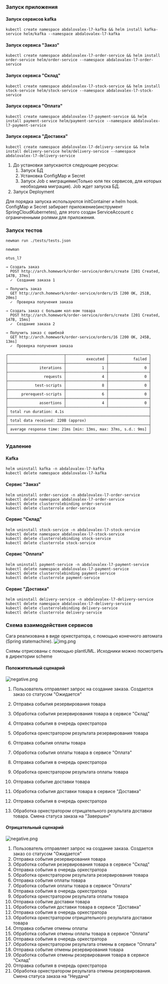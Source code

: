 ### Запуск приложения

#### Запуск сервисов kafka
```shell
kubectl create namespace abdalovalex-l7-kafka && helm install kafka-service helm/kafka --namespace abdalovalex-l7-kafka
```

#### Запуск сервиса "Заказ"
```shell
kubectl create namespace abdalovalex-l7-order-service && helm install order-service helm/order-service --namespace abdalovalex-l7-order-service
```

#### Запуск сервиса "Склад"
```shell
kubectl create namespace abdalovalex-l7-stock-service && helm install stock-service helm/stock-service --namespace abdalovalex-l7-stock-service
```

#### Запуск сервиса "Оплата"
```shell
kubectl create namespace abdalovalex-l7-payment-service && helm install payment-service helm/payment-service --namespace abdalovalex-l7-payment-service
```

#### Запуск сервиса "Доставка"
```shell
kubectl create namespace abdalovalex-l7-delivery-service && helm install delivery-service helm/delivery-service --namespace abdalovalex-l7-delivery-service
```

1. До установки запускаются следующие ресурсы:
   1. Запуск БД
   2. Установка ConfigMap и Secret
   3. Запуск Job c миграциями(Только юля тех сервисов, для которых необходима миграция). Job ждет запуска БД.
2. Запуск Deployment

Для порядка запуска используются initContainer и helm hook.  
ConfigMap и Secret забирает приложение(инструмент SpringCloudKubernetes), для этого создан ServiceAccount 
с ограниченными ролями для приложения.

### Запуск тестов
```shell
newman run ./tests/tests.json
```
```
newman

otus_l7

→ Создать заказ
  POST http://arch.homework/order-service/orders/create [201 Created, 147B, 37ms]
  ✓  Создание заказа 1

→ Получить заказ
  GET http://arch.homework/order-service/orders/15 [200 OK, 251B, 20ms]
  ✓  Проверка получения заказа

→ Создать заказ с большим кол-вом товара
  POST http://arch.homework/order-service/orders/create [201 Created, 147B, 15ms]
  ✓  Создание заказа 2

→ Получить заказ с ошибкой
  GET http://arch.homework/order-service/orders/16 [200 OK, 245B, 13ms]
  ✓  Проверка получения заказа

┌─────────────────────────┬──────────────────┬──────────────────┐
│                         │         executed │           failed │
├─────────────────────────┼──────────────────┼──────────────────┤
│              iterations │                1 │                0 │
├─────────────────────────┼──────────────────┼──────────────────┤
│                requests │                4 │                0 │
├─────────────────────────┼──────────────────┼──────────────────┤
│            test-scripts │                8 │                0 │
├─────────────────────────┼──────────────────┼──────────────────┤
│      prerequest-scripts │                6 │                0 │
├─────────────────────────┼──────────────────┼──────────────────┤
│              assertions │                4 │                0 │
├─────────────────────────┴──────────────────┴──────────────────┤
│ total run duration: 4.1s                                      │
├───────────────────────────────────────────────────────────────┤
│ total data received: 220B (approx)                            │
├───────────────────────────────────────────────────────────────┤
│ average response time: 21ms [min: 13ms, max: 37ms, s.d.: 9ms] │
└───────────────────────────────────────────────────────────────┘

```

### Удаление

#### Kafka

```shell
helm uninstall kafka -n abdalovalex-l7-kafka  
kubectl delete namespace abdalovalex-l7-kafka 
````

#### Сервис "Заказ"
```shell
helm uninstall order-service -n abdalovalex-l7-order-service  
kubectl delete namespace abdalovalex-l7-order-service
kubectl delete clusterrolebinding order-service
kubectl delete clusterrole order-service 
````

#### Сервис "Склад"
```shell
helm uninstall stock-service -n abdalovalex-l7-stock-service
kubectl delete namespace abdalovalex-l7-stock-service
kubectl delete clusterrolebinding stock-service
kubectl delete clusterrole stock-service
```

#### Сервис "Оплата"
```shell
helm uninstall payment-service -n abdalovalex-l7-payment-service
kubectl delete namespace abdalovalex-l7-payment-service
kubectl delete clusterrolebinding payment-service
kubectl delete clusterrole payment-service
```

#### Сервис "Доставка"
```shell
helm uninstall delivery-service -n abdalovalex-l7-delivery-service
kubectl delete namespace abdalovalex-l7-delivery-service
kubectl delete clusterrolebinding delivery-service
kubectl delete clusterrole delivery-service
```

### Схема взаимодействия сервисов
Сага реализована в виде оркестратора, с помощью конечного автомата (Spring statemachine).
![img.png](scheme/sm.png)

Схемы отрисованы с помощью plantUML. Исходники можно посмотреть в директории scheme 

#### Положительный сценарий
![negative.png](scheme/positive.png)

1. Пользователь отправляет запрос на создание заказа. Создается заказ со статусом "Ожидается"
2. Отправка события резервирования товара
3. Обработка события резервирования товара в сервисе "Склад"
4. Отправка события в очередь оркестратора
5. Обработка оркестратором результата резервирования товара

6. Отправка события оплаты товара
7. Обработка события оплаты товара в сервисе "Оплата"
8. Отправка события в очередь оркестратора
9. Обработка оркестратором результата оплаты товара

10. Отправка событие доставки товара
11. Обработка события доставки товара в сервисе "Доставка"
12. Отправка события в очередь оркестратора
13. Обработка оркестратором отрицательного результата доставки товара. Смена статуса заказа на "Завершен"

#### Отрицательный сценарий
![negative.png](scheme/negative.png)

1. Пользователь отправляет запрос на создание заказа. Создается заказ со статусом "Ожидается"
2. Отправка события резервирования товара
3. Обработка события резервирования товара в сервисе "Склад"
4. Отправка события в очередь оркестратора
5. Обработка оркестратором результата резервирования товара
6. Отправка события оплаты товара
7. Обработка события оплаты товара в сервисе "Оплата"
8. Отправка события в очередь оркестратора
9. Обработка оркестратором результата оплаты товара
10. Отправка событие доставки товара
11. Обработка события доставки товара в сервисе "Доставка"
12. Отправка события в очередь оркестратора
13. Обработка оркестратором отрицательного результата доставки товара
14. Отправка событие отмены оплаты
15. Обработка события отмены оплаты товара в сервисе "Оплата"
16. Отправка события в очередь оркестратора
17. Обработка оркестратором результата отмены в сервисе "Оплата"
18. Отправка событие отмены резервирования товара
19. Обработка события отмены резервирования товара в сервисе "Склад"
20. Отправка события в очередь оркестратора
21. Обработка оркестратором результата отмены резервирования. Смена статуса заказа на "Неудача"